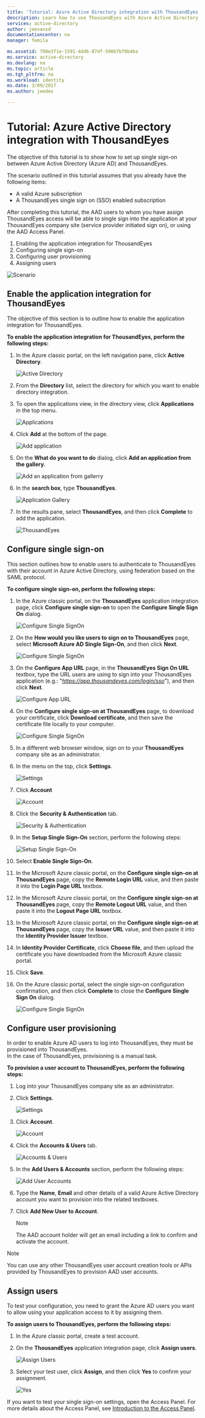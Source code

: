 ```yaml
---
title: 'Tutorial: Azure Active Directory integration with ThousandEyes | Microsoft Docs'
description: Learn how to use ThousandEyes with Azure Active Directory to enable single sign-on, automated provisioning, and more!
services: active-directory
author: jeevansd
documentationcenter: na
manager: femila

ms.assetid: 790e3f1e-1591-4dd6-87df-590b7bf8b4ba
ms.service: active-directory
ms.devlang: na
ms.topic: article
ms.tgt_pltfrm: na
ms.workload: identity
ms.date: 3/09/2017
ms.author: jeedes

---
```

# Tutorial: Azure Active Directory integration with ThousandEyes
The objective of this tutorial is to show how to set up single sign-on between Azure Active Directory (Azure AD) and ThousandEyes.

The scenario outlined in this tutorial assumes that you already have the following items:

* A valid Azure subscription
* A ThousandEyes single sign on (SSO) enabled subscription

After completing this tutorial, the AAD users to whom you have assign ThousandEyes access will be able to single sign into the application at your ThousandEyes company site (service provider initiated sign on), or using the AAD Access Panel.

1. Enabling the application integration for ThousandEyes
2. Configuring single sign-on
3. Configuring user provisioning
4. Assigning users

![Scenario](./media/active-directory-saas-thousandeyes-tutorial/IC790059.png "Scenario")

## Enable the application integration for ThousandEyes
The objective of this section is to outline how to enable the application integration for ThousandEyes.

**To enable the application integration for ThousandEyes, perform the following steps:**

1. In the Azure classic portal, on the left navigation pane, click **Active Directory**.
   
    ![Active Directory](./media/active-directory-saas-thousandeyes-tutorial/IC700993.png "Active Directory")

2. From the **Directory** list, select the directory for which you want to enable directory integration.

3. To open the applications view, in the directory view, click **Applications** in the top menu.
   
    ![Applications](./media/active-directory-saas-thousandeyes-tutorial/IC700994.png "Applications")

4. Click **Add** at the bottom of the page.
   
    ![Add application](./media/active-directory-saas-thousandeyes-tutorial/IC749321.png "Add application")

5. On the **What do you want to do** dialog, click **Add an application from the gallery**.
   
    ![Add an application from gallerry](./media/active-directory-saas-thousandeyes-tutorial/IC749322.png "Add an application from gallerry")

6. In the **search box**, type **ThousandEyes**.
   
    ![Application Gallery](./media/active-directory-saas-thousandeyes-tutorial/IC790060.png "Application Gallery")
7. In the results pane, select **ThousandEyes**, and then click **Complete** to add the application.
   
    ![ThousandEyes](./media/active-directory-saas-thousandeyes-tutorial/IC790061.png "ThousandEyes")

## Configure single sign-on
This section outlines how to enable users to authenticate to ThousandEyes with their account in Azure Active Directory, using federation based on the SAML protocol.

**To configure single sign-on, perform the following steps:**

1. In the Azure classic portal, on the **ThousandEyes** application integration page, click **Configure single sign-on** to open the **Configure Single Sign On** dialog.
   
    ![Configure Single SignOn](./media/active-directory-saas-thousandeyes-tutorial/IC790062.png "Configure Single SignOn")

2. On the **How would you like users to sign on to ThousandEyes** page, select **Microsoft Azure AD Single Sign-On**, and then click **Next**.
   
    ![Configure Single SignOn](./media/active-directory-saas-thousandeyes-tutorial/IC790063.png "Configure Single SignOn")

3. On the **Configure App URL** page, in the **ThousandEyes Sign On URL** textbox, type the URL users are using to sign into your ThousandEyes application (e.g.: "*https://app.thousandeyes.com/login/sso*"), and then click **Next**. 
   
    ![Configure App URL](./media/active-directory-saas-thousandeyes-tutorial/IC790064.png "Configure App URL")

4. On the **Configure single sign-on at ThousandEyes** page, to download your certificate, click **Download certificate**, and then save the certificate file locally to your computer.
   
    ![Configure Single SignOn](./media/active-directory-saas-thousandeyes-tutorial/IC790065.png "Configure Single SignOn")

5. In a different web browser window, sign on to your **ThousandEyes** company site as an administrator.

6. In the menu on the top, click **Settings**.
   
    ![Settings](./media/active-directory-saas-thousandeyes-tutorial/IC790066.png "Settings")

7. Click **Account**
   
    ![Account](./media/active-directory-saas-thousandeyes-tutorial/IC790067.png "Account")

8. Click the **Security & Authentication** tab.
   
    ![Security & Authentication](./media/active-directory-saas-thousandeyes-tutorial/IC790068.png "Security & Authentication")

9. In the **Setup Single Sign-On** section, perform the following steps:
   
    ![Setup Single Sign-On](./media/active-directory-saas-thousandeyes-tutorial/IC790069.png "Setup Single Sign-On")
  1. Select **Enable Single Sign-On**.
  2. In the Microsoft Azure classic portal, on the **Configure single sign-on at ThousandEyes** page, copy the **Remote Login URL** value, and then paste it into the **Login Page URL** textbox.
  3. In the Microsoft Azure classic portal, on the **Configure single sign-on at ThousandEyes** page, copy the **Remote Logout URL** value, and then paste it into the **Logout Page URL** textbox.
  4. In the Microsoft Azure classic portal, on the **Configure single sign-on at ThousandEyes** page, copy the **Issuer URL** value, and then paste it into the **Identity Provider Issuer** textbox.
  5. In **Identity Provider Certificate**, click **Choose file**, and then upload the certificate you have downloaded from the Microsoft Azure classic portal.
  6. Click **Save**.

10. On the Azure classic portal, select the single sign-on configuration confirmation, and then click **Complete** to close the **Configure Single Sign On** dialog.
    
    ![Configure Single SignOn](./media/active-directory-saas-thousandeyes-tutorial/IC790070.png "Configure Single SignOn")

## Configure user provisioning
In order to enable Azure AD users to log into ThousandEyes, they must be provisioned into ThousandEyes.  
In the case of ThousandEyes, provisioning is a manual task.

**To provision a user account to ThousandEyes, perform the following steps:**

1. Log into your ThousandEyes company site as an administrator.

2. Click **Settings**.
   
    ![Settings](./media/active-directory-saas-thousandeyes-tutorial/IC790066.png "Settings")

3. Click **Account**.
   
    ![Account](./media/active-directory-saas-thousandeyes-tutorial/IC790067.png "Account")

4. Click the **Accounts & Users** tab.
   
    ![Accounts & Users](./media/active-directory-saas-thousandeyes-tutorial/IC790073.png "Accounts & Users")

5. In the **Add Users & Accounts** section, perform the following steps:
   
    ![Add User Accounts](./media/active-directory-saas-thousandeyes-tutorial/IC790074.png "Add User Accounts")   
  1. Type the **Name**, **Email** and other details of a valid Azure Active Directory account you want to provision into the related textboxes.
  2. Click **Add New User to Account**.
      
     >[!NOTE]
     >The AAD account holder will get an email including a link to confirm and activate the account.
     >  

>[!NOTE]
>You can use any other ThousandEyes user account creation tools or APIs provided by ThousandEyes to provision AAD user accounts.
>  

## Assign users
To test your configuration, you need to grant the Azure AD users you want to allow using your application access to it by assigning them.

**To assign users to ThousandEyes, perform the following steps:**

1. In the Azure classic portal, create a test account.

2. On the **ThousandEyes** application integration page, click **Assign users**.
   
    ![Assign Users](./media/active-directory-saas-thousandeyes-tutorial/IC790075.png "Assign Users")

3. Select your test user, click **Assign**, and then click **Yes** to confirm your assignment.
   
    ![Yes](./media/active-directory-saas-thousandeyes-tutorial/IC767830.png "Yes")

If you want to test your single sign-on settings, open the Access Panel. For more details about the Access Panel, see [Introduction to the Access Panel](active-directory-saas-access-panel-introduction.md).

